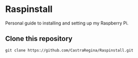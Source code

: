 # Raspinstall
Personal guide to installing and setting up my Raspberry Pi.
## Clone this repository
`git clone https://github.com/CastraRegina/Raspinstall.git`
